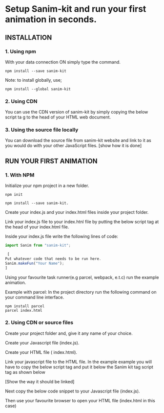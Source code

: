 # Setup Sanim-kit and run your first animation in seconds.

## INSTALLATION

### 1. Using npm

With your data connection ON simply type the  command.

```shell
npm install --save sanim-kit
```

Note: to install globally, use;

```shell
npm install --global sanim-kit
```

### 2. Using CDN
You can use the CDN version of sanim-kit by simply copying the below script ta g to the head of your HTML web document.

### 3. Using the source file locally
You can download the source file from sanim-kit website and link to it as you would do with your other JavaScript files.
[show how it is done]

## RUN YOUR FIRST ANIMATION

### 1. With NPM
Initialize your npm project in a new  folder.

```shell
npm init

npm install --save sanim-kit.
```

Create  your index.js and your index.html files inside your project folder.

Link your index.js file to your index.htnl file by putting the below script tag at the head of your index.html file.

Inside your index.js file write the following lines of code:

```javascript
import Sanim from "sanim-kit";

 [
Put whatever code that needs to be run here.
Sanim.makeFun("Your Name");
]
```

Using your favourite task runner(e.g parcel, webpack, e.t.c) run the example animation.

Example with parcel:
In the project directory run the following command on your command line interface.

```shell
npm install parcel
parcel index.html
```
### 2. Using CDN or source files

Create your project folder and, give it any name of your choice.

Create your Javascript file (index.js).

Create your HTML file ( index.html). 

Link your javascript file to the HTML file. In the example example you will have to copy the below script tag and put it below the Sanim kit tag script tag as shown below

[Show the way it should be linked]

Next copy the below code snippet to your Javascript file (index.js).

Then use your favourite browser to open your HTML file (index.html in this case)